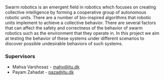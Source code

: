 Swarm robotics is an emergent field in robotics which focuses on creating collective intelligence by forming a cooperative group of autonomous robotic units. There are a number of bio-inspired algorithms that robotic units implement to achieve a collective behavior. There are several factors that can affect the safety and correctness of the behavior of swarm robotics such as the environment that they operate in. In this project we aim at testing the behavior of these systems under different scenarios to discover possible undesirable behaviors of such systems.
### Supervisors
- Mahsa Varshosaz - mahv@itu.dk
- Payam Zahadat - paza@itu.dk<script>
MathJax = {
  tex: {
    inlineMath: [["$", "$"], ["\\(", "\\)"]]
  }
};
</script>
<script id="MathJax-script" async src="https://cdn.jsdelivr.net/npm/mathjax@3/es5/tex-chtml.js"></script>
